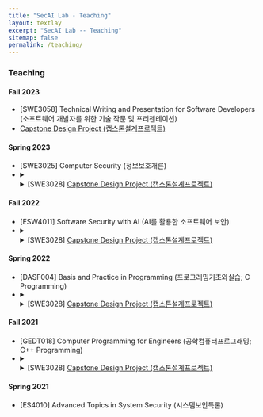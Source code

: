 ```yaml
---
title: "SecAI Lab - Teaching"
layout: textlay
excerpt: "SecAI Lab -- Teaching"
sitemap: false
permalink: /teaching/
---
```


### Teaching

#### Fall 2023
* [SWE3058] Technical Writing and Presentation for Software Developers (소프트웨어 개발자를 위한 기술 작문 및 프리젠테이션)
* <a href="https://github.com/SecAI-Lab/SWE3028-Fall-2023/" target="_blank">Capstone Design Project (캡스톤설계프로젝트)</a>

#### Spring 2023
* [SWE3025] Computer Security (정보보호개론) 
* <details markdown="0">
  <summary>
  <li> [SWE3028] <a href="https://github.com/SecAI-Lab/SWE3028-Spring-2023/" target="_blank">Capstone Design Project (캡스톤설계프로젝트)</a></li>
  </summary>
  <ul>
    <li>(Team A) CockTell: Developing a Web Application For Cocktail Community Service</li>
    <li>(Team B) TimeCodi: Time Coordination Service</li>
    <li>(Team C) NotiSKKU: Notification App for Targeted Major and Topic Information</li>
    <li>(Team D) AI-based Web Application for Children with Autism Spectrum Disorder </li>
    <li>(Team E) Runtime Animation Generate Plug-in using Motion Diffusion Model</li>
    <li>(Team F) Merge: A team building and cooperation platform for developers and designers</li>
    <li>(Team G) Integrated Contents Recommendation Platform across Different Domains</li>
    <li>(Team H) SKKUEXS: Providing Support for Exchange Students at SKKU</li>
  </ul>
  </details>  

#### Fall 2022
* [ESW4011] Software Security with AI (AI를 활용한 소프트웨어 보안)
* <details markdown="0">
  <summary>
  <li>[SWE3028] <a href="https://github.com/SecAI-Lab/SWE3028-Fall-2022/" target="_blank">Capstone Design Project (캡스톤설계프로젝트)</a></li>
  </summary>
  <ul>
    <li>(Team A) SKKUlar; Scholarship Finder (Mobile App)* <br>
    [성균관대 소프트웨어학과 캡스톤 디자인 경진대회 최우수상 수상]</li>
    <li>(Team B) Coloring Old Pictures with State-of-the-art Colorization Techniques (Web Application)* <br>[동대회 장려상 수상]</li>
    <li>(Team C) ZzangBaguni; Mobile Platform for the Optimal Purchase of Items from Nearby Markets</li>
    <li>(Team D) Walking Mate and Tracking Diary (Mobile App)* <br> [동대회 우수상 수상]</li>
    <li>(Team E) YoungFarmer; Mobile Platform for Farm Products' Transactions</li>
    <li>(Team F) Skkudo; College Club Management Web Platform* <br> [동대회 우수상 수상]</li>
    <li>(Team G) MyCampus; Customized Course Manager for iCampus@SKKU (Chrome Extension)* <br> [동대회 장려상 수상]</li>
    <li>(Team H) Kingo Manager; Private Assistant for the Requirements of Graduation (Mobile App)* <br> [동대회 장려상 수상]</li>
  </ul>
  </details>  

#### Spring 2022
* [DASF004] Basis and Practice in Programming (프로그래밍기초와실습; C Programming)
* <details markdown="0">
  <summary>
  <li>[SWE3028] <a href="https://github.com/SecAI-Lab/SWE3028-Spring-2022/" target="_blank">Capstone Design Project (캡스톤설계프로젝트)</a></li>
  </summary>
  <ul>
    <li>(Team A) Virtual Korea: a Novel Online Discussion Platform Based on an AI Arbitrator * <br>
    <a href="https://kism.or.kr/bbs/board.php?bo_table=AL01000000&wr_id=355" target="_blank">[Best Paper Award at the Capstone Design Project Competition by Korean Institute of Smart Media]</a></li>
    <li>(Team B) Mobile Robot Platform at Nursing Home for Elderly with Application Service</li>
    <li>(Team C) IsRun: Mobile Application for Beginning Runners</li>
    <li>(Team D) Preventing Turtle Neck Syndrome using Machine Learning</li>
    <li>(Team E) AR Indoor Navigation for SKKU Natural Science Campus Benzene-ring Building</li>
    <li>(Team F) AI, GO DOODLE: Web Game Service with AI</li>    
  </ul>
  </details>

#### Fall 2021
* [GEDT018] Computer Programming for Engineers (공학컴퓨터프로그래밍; C++ Programming)
* <details markdown="0">
  <summary>
  <li>[SWE3028] <a href="https://github.com/SecAI-Lab/SWE3028-Fall-2021/" target="_blank">Capstone Design Project (캡스톤설계프로젝트)</a></li>
  </summary>
  <ul>
    <li>(Team A) GANdan-fontmaker: Web Service for Handwritten-Hangul Font Generation</li>
    <li>(Team B) S-Gether: Web Application for Sharing Goal</li>
    <li>(Team C) Explainable AI model for Stock Trading</li>
    <li>(Team D) AI-Powered Anime Character Editing Web App</li>
    <li>(Team E) Stock-loss Prevention: Mobile Application with CNN-LSTM Model for Predicting Sharp Rises and Falls in Stock Price</li>
    <li>(Team F) Review Note Auto Generation Application* <br>
    [성균관대 글로벌융합학부 인공지능융합의 날 공모전 수상]</li>
    <li>(Team G) Deep Learning Based Fashion Recommendation Application</li>
    <li>(Team H) CNN based Location Image Search and its Adaptation to Social Network* <br>
    [성균관대 글로벌융합학부 인공지능융합의 날 공모전 수상]</li>
  </ul>
  </details> 

#### Spring 2021
* [ES4010] Advanced Topics in System Security (시스템보안특론) 

